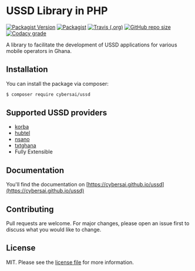 # USSD Library in PHP

[![Packagist Version](https://img.shields.io/packagist/v/cybersai/ussd?style=for-the-badge)](https://packagist.org/packages/cybersai/ussd)
[![Packagist](https://img.shields.io/packagist/dt/cybersai/ussd?style=for-the-badge)](https://packagist.org/packages/cybersai/ussd)
[![Travis (.org)](https://img.shields.io/travis/cybersai/ussd?style=for-the-badge)](https://travis-ci.org/cybersai/ussd)
[![GitHub repo size](https://img.shields.io/github/repo-size/cybersai/ussd?style=for-the-badge)](https://github.com/CyberSai/ussd)
[![Codacy grade](https://img.shields.io/codacy/grade/8279f9f3704541b19433719b21cfd21c?style=for-the-badge)](https://www.codacy.com/manual/CyberSai/ussd?utm_source=github.com&amp;utm_medium=referral&amp;utm_content=CyberSai/ussd&amp;utm_campaign=Badge_Grade)

A library to facilitate the development of USSD applications for various mobile operators in Ghana.

## Installation

You can install the package via composer:

```bash
$ composer require cybersai/ussd
```

## Supported USSD providers
*   [korba](http://korbaweb.com)
*   [hubtel](https://developers.hubtel.com/docs/getting-started-with-ussd)
*   [nsano](https://www.nsano.com)
*   [txtghana](https://www.txtghana.com)
*   Fully Extensible

## Documentation

You'll find the documentation on [https://cybersai.github.io/ussd](https://cybersai.github.io/ussd)

## Contributing

Pull requests are welcome. For major changes, please open an issue first to discuss what you would like to change.

## License

MIT. Please see the [license file](LICENSE) for more information.